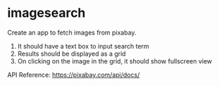 # imagesearch


Create an app to fetch images from pixabay.
1. It should have a text box to input search term
2. Results should be displayed as a grid
3. On clicking on the image in the grid, it should show fullscreen view

API Reference: https://pixabay.com/api/docs/

